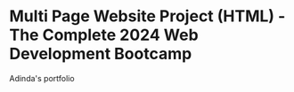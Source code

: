 # Multi Page Website Project (HTML) - The Complete 2024 Web Development Bootcamp
Adinda's portfolio

